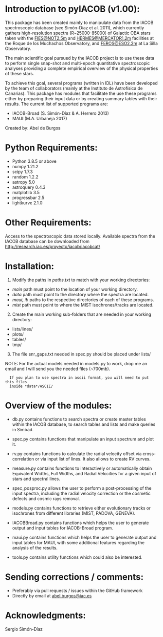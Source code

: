# Introduction to pyIACOB (v1.00):

This package has been created mainly to manipulate data from the IACOB spectroscopic
database (see Simón-Díaz et al. 2011), which currently gathers high-resolution spectra
(R~25000-85000) of Galactic OBA stars taken with the FIES@NOT2.5m and HERMES@MERCATOR1.2m
facilities at the Roque de los Muchachos Observatory, and FEROS@ESO2.2m at La Silla
Observatory.

The main scientific goal pursued by the IACOB project is to use these data to perform
single snap-shot and multi-epoch quantitative spectroscopic analyses providing a complete
empirical overview of the physical properties of these stars.

To achieve this goal, several programs (written in IDL) have been developed by the team
of collaborators (mainly at the Instituto de Astrofísica de Canarias). This package has
modules that facilitate the use these programs either by preparing their input data or by
creating summary tables with their results. The current list of supported programs are:

- IACOB-Broad (S. Simón-Díaz & A. Herrero 2013)
- MAUI (M.A. Urbaneja 2017)

Created by: Abel de Burgos

# Python Requirements:

- Python 3.8.5 or above
- numpy 1.21.2
- scipy 1.7.3
- random 1.2.2
- astropy 5.0
- astroquery 0.4.3
- matplotlib 3.5
- progressbar 2.5
- lightkurve 2.1.0

# Other Requirements:

Access to the spectroscopic data stored locally. Available spectra from the IACOB
database can be downloaded from http://research.iac.es/proyecto/iacob/iacobcat/

# Installation:

1. Modify the paths in *paths.txt* to match with your working directories:
  - *main* path must point to the location of your working directory.
  - *data* path must point to the directory where the spectra are located.
  - *maui*, *ib* paths to the respective directories of each of these programs.
  - *mist* path must point to where the MIST isochrones/tracks are located.

2. Create the main working sub-folders that are needed in your working directory:
  - lists/lines/
  - plots/
  - tables/
  - tmp/

3. The file snr_gaps.txt needed in spec.py should be placed under lists/

NOTE: For the actual models needed in models.py to work, drop me an email and 
      I will send you the needed files (~700mb).
      
      If you plan to use spectra in ascii format, you will need to put this files
      inside *data*/ASCII/

# Overview of the modules:

- db.py contains functions to search spectra or create master tables within the IACOB
  database, to search tables and lists and make queries in Simbad.

- spec.py contains functions that manipulate an input spectrum and plot it.

- rv.py contains functions to calculate the radial velocity offset via cross-correlation
  or via input list of lines. It also allows to create RV curves.

- measure.py contains functions to interactively or automatically obtain Equivalent Widths,
  Full Widths, and Radial Velocities for a given input of stars and spectral lines.

- spec_posproc.py allows the user to perform a post-processing of the input spectra, 
  including the radial velocity correction or the cosmetic defects and cosmic rays removal.

- models.py contains functions to retrieve either evolutionary tracks or isochrones from 
  different libraries (MIST, PADOVA, GENEVA).

- IACOBBroad.py contains functions which helps the user to generate output and input
  tables for IACOB-Broad program.

- maui.py contains functions which helps the user to generate output and input tables for
  MAUI, with some additional features regarding the analysis of the results.

- tools.py contains utility functions which could also be interested.

# Sending corrections / comments:

- Preferably via pull requests / issues within the GitHub framework
- Directly by email at abel.burgos@iac.es

# Acknowledgments:

Sergio Simón-Díaz
